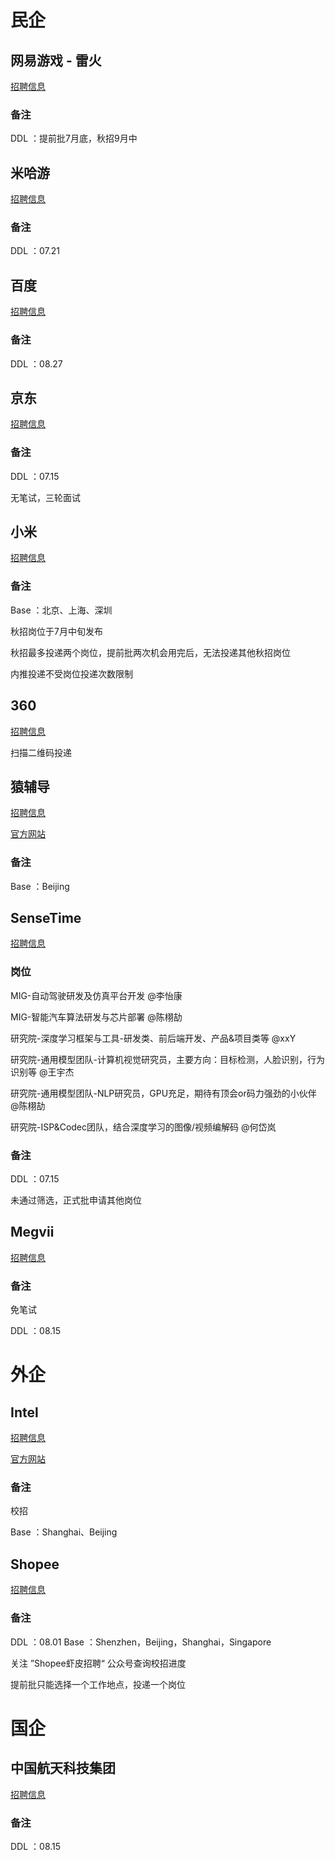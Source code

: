 # 民企

## 网易游戏 - 雷火

[招聘信息](https://mp.weixin.qq.com/s/XNoaqls2qfq5ixmxgNX8kg)

### 备注

DDL ：提前批7月底，秋招9月中

## 米哈游

[招聘信息](https://mp.weixin.qq.com/s/YgJU61_KFIG6gjLgC5ENbw)

### 备注

DDL ：07.21

## 百度

[招聘信息](https://mp.weixin.qq.com/s/aCxWsscE9QVBBCIF-QG3-Q)

### 备注

DDL ：08.27

## 京东

[招聘信息](https://mp.weixin.qq.com/s/lPy3KmESM6pWknlBwpN4vw)

### 备注

DDL ：07.15

无笔试，三轮面试

## 小米

[招聘信息](https://mp.weixin.qq.com/s/xvNXeBKINI5agkRk46WBCw)

### 备注

Base ：北京、上海、深圳

秋招岗位于7月中旬发布

秋招最多投递两个岗位，提前批两次机会用完后，无法投递其他秋招岗位

内推投递不受岗位投递次数限制

## 360

[招聘信息](https://mp.weixin.qq.com/s/wMZZmpZ_PygScWSfs7OzVg)

扫描二维码投递

## 猿辅导

[招聘信息](https://mp.weixin.qq.com/s/hwr-FAsW6t-88Prvje4GQw)

[官方网站](https://app.mokahr.com/recommendation-apply/fenbi/1636?sharePageId=64524&recommenderId=279308#/jobs?keyword=2022&location=%E5%8C%97%E4%BA%AC%E5%B8%82&page=1&isCampusJob=1)

### 备注

Base ：Beijing

## SenseTime

[招聘信息](https://mp.weixin.qq.com/s/OQ7uxWnZ9U6DbRDSk9zcmQ)

### 岗位

️MIG-自动驾驶研发及仿真平台开发 @李怡康

️MIG-智能汽车算法研发与芯片部署 @陈栩劼

️研究院-深度学习框架与工具-研发类、前后端开发、产品&项目类等 @xxY

️研究院-通用模型团队-计算机视觉研究员，主要方向：目标检测，人脸识别，行为识别等 @王宇杰

️研究院-通用模型团队-NLP研究员，GPU充足，期待有顶会or码力强劲的小伙伴 @陈栩劼

️研究院-ISP&Codec团队，结合深度学习的图像/视频编解码 @何岱岚

### 备注

DDL ：07.15

未通过筛选，正式批申请其他岗位

## Megvii

[招聘信息](https://mp.weixin.qq.com/s/JLfk-xYsl78VRIrhzkNVKA)

### 备注

免笔试

DDL ：08.15

# 外企

## Intel

[招聘信息](https://mp.weixin.qq.com/s/tXLcLC6u8bOJJxaCqG1lfg)

[官方网站](https://chinacampus.jobs.intel.cn/intel/home/index)

### 备注

校招

Base ：Shanghai、Beijing

## Shopee

[招聘信息](https://mp.weixin.qq.com/s/qBj-GLAfvs6C7iejeh_bYA)

### 备注

DDL ：08.01
Base ：Shenzhen，Beijing，Shanghai，Singapore

关注 ”Shopee虾皮招聘“ 公众号查询校招进度

提前批只能选择一个工作地点，投递一个岗位

# 国企

## 中国航天科技集团

[招聘信息](https://mp.weixin.qq.com/s/rSPdnxzlanVeDmR7doHUxQ)

### 备注

DDL ：08.15
